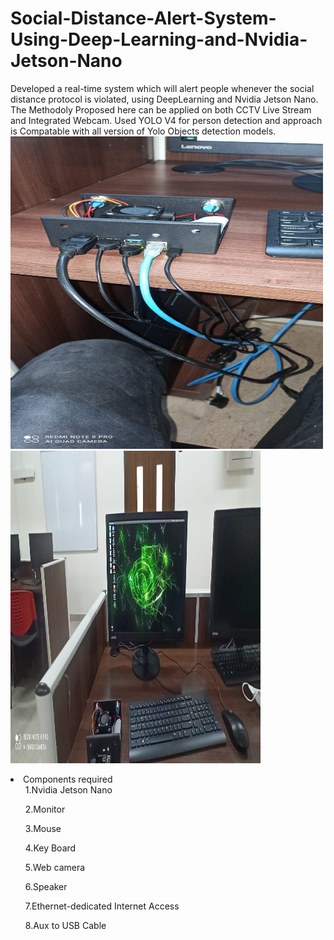# Social-Distance-Alert-System-Using-Deep-Learning-and-Nvidia-Jetson-Nano
Developed a real-time system which will alert people whenever the social distance protocol is violated, using DeepLearning and Nvidia Jetson Nano. 
The Methodoly Proposed here can be applied on both CCTV Live Stream and Integrated Webcam.
Used YOLO V4 for person detection and approach is Compatable with all  version of Yolo Objects detection models.
<img src="Jetson.jpeg" alt="alt text" width="500" height="500">
<img src="JetsonWithMonitor.jpeg" alt="alt text" width="400" height="500">
<li>Components required
  <ul>1.Nvidia Jetson Nano</ul>
 <ul>2.Monitor</ul>
 <ul>3.Mouse</ul>
 <ul>4.Key Board</ul>
 <ul>5.Web camera</ul>
 <ul>6.Speaker</ul>
 <ul>7.Ethernet-dedicated Internet Access</ul>
 <ul>8.Aux to USB Cable</ul></li>
 
